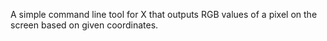A simple command line tool for X that outputs RGB values of a pixel on the screen based 
on given coordinates. 

